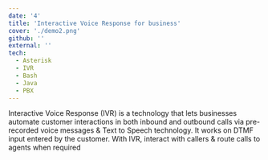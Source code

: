 ```yaml
---
date: '4'
title: 'Interactive Voice Response for business'
cover: './demo2.png'
github: ''
external: ''
tech:
  - Asterisk
  - IVR
  - Bash
  - Java
  - PBX
---
```


Interactive Voice Response (IVR) is a technology that lets businesses automate customer interactions in both inbound and outbound calls via pre-recorded voice messages & Text to Speech technology. It works on DTMF input entered by the customer. With IVR, interact with callers & route calls to agents when required

